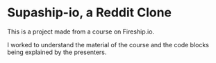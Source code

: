 # Supaship-io, a Reddit Clone

This is a project made from a course on Fireship.io.

I worked to understand the material of the course and the code blocks being explained by the presenters.